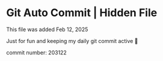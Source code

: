 # Git Auto Commit | Hidden File

This file was added Feb 12, 2025

Just for fun and keeping my daily git commit active 🤪

commit number: 203122
